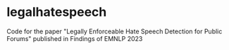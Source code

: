 # legalhatespeech
Code for the paper "Legally Enforceable Hate Speech Detection for Public Forums" published in Findings of EMNLP 2023
